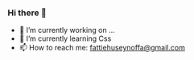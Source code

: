 ### Hi there 👋
- 🔭 I’m currently working on ...
- 🌱 I’m currently learning Css
- 📫 How to reach me: fattiehuseynoffa@gmail.com

